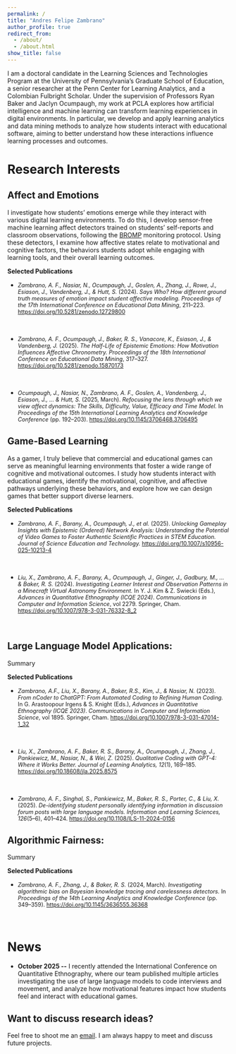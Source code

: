 ```yaml
---
permalink: /
title: "Andres Felipe Zambrano"
author_profile: true
redirect_from: 
  - /about/
  - /about.html
show_title: false
---
```


I am a doctoral candidate in the Learning Sciences and Technologies Program at the University of Pennsylvania’s Graduate School of Education, a senior researcher at the Penn Center for Learning Analytics, and a Colombian Fulbright Scholar. Under the supervision of Professors Ryan Baker and Jaclyn Ocumpaugh, my work at PCLA explores how artificial intelligence and machine learning can transform learning experiences in digital environments. In particular, we develop and apply learning analytics and data mining methods to analyze how students interact with educational software, aiming to better understand how these interactions influence learning processes and outcomes.

Research Interests
======

Affect and Emotions
---
I investigate how students’ emotions emerge while they interact with various digital learning environments. To do this, I develop sensor-free machine learning affect detectors trained on students’ self-reports and classroom observations, following the [BROMP](https://learninganalytics.upenn.edu/ryanbaker/bromp.html) monitoring protocol. Using these detectors, I examine how affective states relate to motivational and cognitive factors, the behaviors students adopt while engaging with learning tools, and their overall learning outcomes.

**Selected Publications**<br>
- <span style="font-size: 0.9em;">
  <i>Zambrano, A. F., Nasiar, N., Ocumpaugh, J., Goslen, A., Zhang, J., Rowe, J., Esiason, J., Vandenberg, J., & Hutt, S.</i> (2024). 
  <i>Says Who? How different ground truth measures of emotion impact student affective modeling.</i> 
  <i>Proceedings of the 17th International Conference on Educational Data Mining</i>, 211–223. 
  <a href="https://doi.org/10.5281/zenodo.12729800">https://doi.org/10.5281/zenodo.12729800</a>
</span><br>
- <span style="font-size: 0.9em;">
  <i>Zambrano, A. F., Ocumpaugh, J., Baker, R. S., Vanacore, K., Esiason, J., & Vandenberg, J.</i> (2025). 
  <i>The Half-Life of Epistemic Emotions: How Motivation Influences Affective Chronometry.</i> 
  <i>Proceedings of the 18th International Conference on Educational Data Mining</i>, 317–327. 
  <a href="https://doi.org/10.5281/zenodo.15870173">https://doi.org/10.5281/zenodo.15870173</a>
</span><br>
- <span style="font-size: 0.9em;">
  <i>Ocumpaugh, J., Nasiar, N., Zambrano, A. F., Goslen, A., Vandenberg, J., Esiason, J., ... & Hutt, S.</i> (2025, March). 
  <i>Refocusing the lens through which we view affect dynamics: The Skills, Difficulty, Value, Efficacy and Time Model.</i> 
  In <i>Proceedings of the 15th International Learning Analytics and Knowledge Conference</i> (pp. 192–203). 
  <a href="https://doi.org/10.1145/3706468.3706495">https://doi.org/10.1145/3706468.3706495</a>
</span>

Game-Based Learning
---
As a gamer, I truly believe that commercial and educational games can serve as meaningful learning environments that foster a wide range of cognitive and motivational outcomes. I study how students interact with educational games, identify the motivational, cognitive, and affective pathways underlying these behaviors, and explore how we can design games that better support diverse learners.

**Selected Publications**<br>
- <span style="font-size: 0.9em;">
  <i>Zambrano, A. F., Barany, A., Ocumpaugh, J., et al.</i> (2025). 
  <i>Unlocking Gameplay Insights with Epistemic (Ordered) Network Analysis: Understanding the Potential of Video Games to Foster Authentic Scientific Practices in STEM   Education.</i> 
  <i>Journal of Science Education and Technology.</i> 
  <a href="https://doi.org/10.1007/s10956-025-10213-4">https://doi.org/10.1007/s10956-025-10213-4</a>
</span><br>
- <span style="font-size: 0.9em;">
  <i>Liu, X., Zambrano, A. F., Barany, A., Ocumpaugh, J., Ginger, J., Gadbury, M., ... & Baker, R. S.</i> (2024). 
  <i>Investigating Learner Interest and Observation Patterns in a Minecraft Virtual Astronomy Environment.</i> 
  In Y. J. Kim & Z. Swiecki (Eds.), <i>Advances in Quantitative Ethnography (ICQE 2024)</i>. 
  <i>Communications in Computer and Information Science</i>, vol 2279. Springer, Cham. 
  <a href="https://doi.org/10.1007/978-3-031-76332-8_2">https://doi.org/10.1007/978-3-031-76332-8_2</a>
</span><br>

Large Language Model Applications:
---
Summary

**Selected Publications**<br>
- <span style="font-size: 0.9em;">
  <i>Zambrano, A.F., Liu, X., Barany, A., Baker, R.S., Kim, J., & Nasiar, N.</i> (2023). 
  <i>From nCoder to ChatGPT: From Automated Coding to Refining Human Coding.</i> 
  In G. Arastoopour Irgens & S. Knight (Eds.), <i>Advances in Quantitative Ethnography (ICQE 2023)</i>. 
  <i>Communications in Computer and Information Science</i>, vol 1895. Springer, Cham. 
  <a href="https://doi.org/10.1007/978-3-031-47014-1_32">https://doi.org/10.1007/978-3-031-47014-1_32</a>
</span><br>
- <span style="font-size: 0.9em;">
  <i>Liu, X., Zambrano, A. F., Baker, R. S., Barany, A., Ocumpaugh, J., Zhang, J., Pankiewicz, M., Nasiar, N., & Wei, Z.</i> (2025). 
  <i>Qualitative Coding with GPT-4: Where it Works Better.</i> 
  <i>Journal of Learning Analytics, 12</i>(1), 169–185. 
  <a href="https://doi.org/10.18608/jla.2025.8575">https://doi.org/10.18608/jla.2025.8575</a>
</span><br>
- <span style="font-size: 0.9em;">
  <i>Zambrano, A. F., Singhal, S., Pankiewicz, M., Baker, R. S., Porter, C., & Liu, X.</i> (2025). 
  <i>De-identifying student personally identifying information in discussion forum posts with large language models.</i> 
  <i>Information and Learning Sciences, 126</i>(5–6), 401–424. 
  <a href="https://doi.org/10.1108/ILS-11-2024-0156">https://doi.org/10.1108/ILS-11-2024-0156</a>
</span>

Algorithmic Fairness:
---
Summary

**Selected Publications**<br>
- <span style="font-size: 0.9em;">
  <i>Zambrano, A. F., Zhang, J., & Baker, R. S.</i> (2024, March). 
  <i>Investigating algorithmic bias on Bayesian knowledge tracing and carelessness detectors.</i> 
  In <i>Proceedings of the 14th Learning Analytics and Knowledge Conference</i> (pp. 349–359). 
  <a href="https://doi.org/10.1145/3636555.36368">https://doi.org/10.1145/3636555.36368</a>
</span><br>

News
======
- **October 2025 --** I recently attended the International Conference on Quantitative Ethnography, where our team published multiple articles investigating the use of large language models to code interviews and movement, and analyze how motivational features impact how students feel and interact with educational games.

Want to discuss research ideas?
------
Feel free to shoot me an [email](mailto:afzambrano97@gmail.com). I am always happy to meet and discuss future projects.
